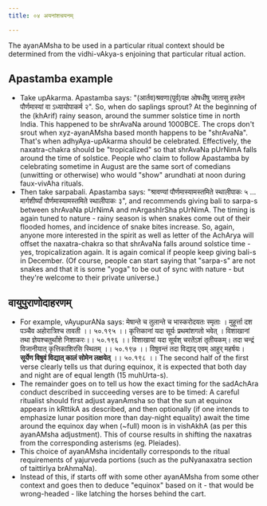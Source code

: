 ```yaml
---
title: ०४ अयनांशचयनम्

---
```

The ayanAMsha to be used in a particular ritual context should be determined from the vidhi-vAkya-s enjoining that particular ritual action. 

## Apastamba example
- Take upAkarma. Apastamba says: "(आर्तव)श्रवणा(पूर्व)पक्ष ओषधीषु जातासु हस्तेन पौर्णमास्यां वा ऽध्यायोपाकर्म २". So, when do saplings sprout? At the beginning of the (khArif) rainy season, around the summer solstice time in north India. This happened to be shrAvaNa around 1000BCE.  The crops don't srout when xyz-ayanAMsha based month happens to be "shrAvaNa". That's when adhyAya-upAkarma should be celebrated. Effectively, the naxatra-chakra should be "tropicalized" so that shrAvaNa pUrNimA falls around the time of solstice. People who claim to follow Apastamba by celebrating sometime in August are the same sort of comedians (unwitting or otherwise) who would "show" arundhati at noon during faux-vivAha rituals.
- Then take sarpabali. Apastamba says: "श्रावण्यां पौर्णमास्यामस्तमिते स्थालीपाकः ५ ... मार्गशीर्ष्यां पौर्णमास्यामस्तमिते स्थालीपाकः ३", and recommends giving bali to sarpa-s between shrAvaNa pUrNimA and mArgashIrSha pUrNimA. The timing is again tuned to nature - rainy season is when snakes come out of their flooded homes, and incidence of snake bites increase. So, again, anyone more interested in the spirit as well as letter of the AchArya will offset the naxatra-chakra so that shrAvaNa falls around solstice time - yes, tropicalization again. It is again comical if people keep giving bali-s in December. (Of course, people can start saying that "sarpa-s" are not snakes and that it is some "yoga" to be out of sync with nature - but they're welcome to their private universe.)

## वायुपुराणोदाहरणम्
- For example, vAyupurANa says: मेषान्ते च तुलान्ते च भास्करोदयतः स्मृताः । मुहूर्त्ता दश पञ्चैव अहोरात्रिश्च तावती ।। ५०.१९५ ।। कृत्तिकानां यदा सूर्यः प्रथमांशगतो भवेत् । विशाखानां तथा ज्ञेयश्चतुर्थांशे निशाकरः।। ५०.१९६ ।। विशाखायां यदा सूर्यश् चरतेंऽशं तृतीयकम्। तदा चन्द्रं विजानीयात् कृत्तिकाशिरसि स्थितम् ।। ५०.१९७ ।। विषुवन्तं तदा विद्याद् एवम् आहुर् महर्षयः। **सूर्येण विषुवं विद्यात् कालं सोमेन लक्षयेत्** ।। ५०.१९८ ।। The second half of the first verse clearly tells us that during equinox, it is expected that both day and night are of equal length (15 muhUrta-s).
- The remainder goes on to tell us how the exact timing for the sadAchAra conduct described in succeeding verses are to be timed: A careful ritualist should first adjust ayanAmsha so that the sun at equinox appears in kRttikA as described, and then optionally (if one intends to emphasize lunar position more than day-night equality) await the time around the equinox day when (~full) moon is in vishAkhA (as per this ayanAMsha adjustment). This of course results in shifting the naxatras from the corresponding asterisms (eg. Pleiades).
- This choice of ayanAMsha incidentally corresponds to the ritual requirements of yajurveda portions (such as the puNyanaxatra section of taittirIya brAhmaNa).
- Instead of this, if starts off with some other ayanAMsha from some other context and goes then to deduce "equinox" based on it - that would be wrong-headed - like latching the horses behind the cart. 

